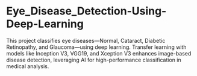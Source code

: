 # Eye_Disease_Detection-Using-Deep-Learning
This project classifies eye diseases—Normal, Cataract, Diabetic Retinopathy, and Glaucoma—using deep learning. Transfer learning with models like Inception V3, VGG19, and Xception V3 enhances image-based disease detection, leveraging AI for high-performance classification in medical analysis.
